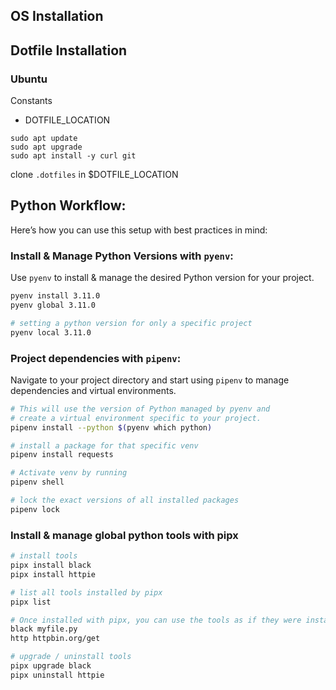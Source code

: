 ## OS Installation

## Dotfile Installation

### Ubuntu

Constants

- DOTFILE_LOCATION

```
sudo apt update
sudo apt upgrade
sudo apt install -y curl git
```

clone `.dotfiles` in $DOTFILE_LOCATION

## Python Workflow:

Here’s how you can use this setup with best practices in mind:

### Install & Manage Python Versions with `pyenv`:

Use `pyenv` to install & manage the desired Python version for your project.

```bash
pyenv install 3.11.0
pyenv global 3.11.0

# setting a python version for only a specific project
pyenv local 3.11.0
```

### Project dependencies with `pipenv`:

Navigate to your project directory and start using `pipenv` to manage dependencies and virtual environments.

```bash
# This will use the version of Python managed by pyenv and
# create a virtual environment specific to your project.
pipenv install --python $(pyenv which python)

# install a package for that specific venv
pipenv install requests

# Activate venv by running
pipenv shell

# lock the exact versions of all installed packages
pipenv lock
```

### Install & manage global python tools with pipx

```bash
# install tools
pipx install black
pipx install httpie

# list all tools installed by pipx
pipx list

# Once installed with pipx, you can use the tools as if they were installed globally
black myfile.py
http httpbin.org/get

# upgrade / uninstall tools
pipx upgrade black
pipx uninstall httpie
```
